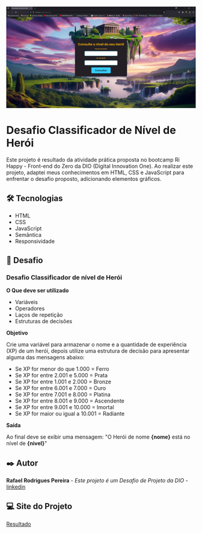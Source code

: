 <img src="./assets/images/Captura de tela 2024-10-02 101242.jpg"></a>

# Desafio Classificador de Nível de Herói

Este projeto é resultado da atividade prática proposta no bootcamp Ri Happy - Front-end do Zero da DIO (Digital Innovation One). Ao realizar este projeto, adaptei meus conhecimentos em HTML, CSS e JavaScript para enfrentar o desafio proposto, adicionando elementos gráficos.

## 🛠️ Tecnologias

*  HTML
*  CSS
*  JavaScript
*  Semântica
*  Responsividade 


## 📌 Desafio

### Desafio Classificador de nível de Herói

**O Que deve ser utilizado**

- Variáveis
- Operadores
- Laços de repetição
- Estruturas de decisões

**Objetivo**

Crie uma variável para armazenar o nome e a quantidade de experiência (XP) de um herói, depois utilize uma estrutura de decisão para apresentar alguma das mensagens abaixo:

- Se XP for menor do que 1.000 = Ferro
- Se XP for entre 2.001 e 5.000 = Prata
- Se XP for entre 1.001 e 2.000 = Bronze
- Se XP for entre 6.001 e 7.000 = Ouro
- Se XP for entre 7.001 e 8.000 = Platina
- Se XP for entre 8.001 e 9.000 = Ascendente
- Se XP for entre 9.001 e 10.000 = Imortal
- Se XP for maior ou igual a 10.001 = Radiante

**Saída**

Ao final deve se exibir uma mensagem:
"O Herói de nome **{nome}** está no nível de **{nivel}**"

## ✒️ Autor

**Rafael Rodrigues Pereira** - *Este projeto é um Desafio de Projeto da DIO* - [linkedin](https://www.linkedin.com/in/rafaelrpereira/)

## 💻 Site do Projeto
[Resultado](https://classificador-nivel-heroi-eight.vercel.app/)

